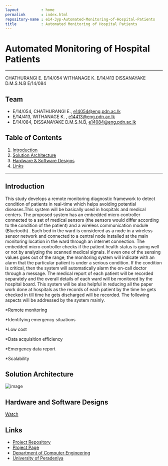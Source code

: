 ```yaml
---
layout          : home
permalink       : index.html
repository-name : e14-3yp-Automated-Monitoring-of-Hospital-Patients
title           : Automated Monitoring of Hospital Patients
---
```

# Automated Monitoring of Hospital Patients

---
CHATHURANGI E.	E/14/054
WITHANAGE K.	E/14/413
DISSANAYAKE D.M.S.N.B	E/14/084

## Team
-  E/14/054, CHATHURANGI E., [e14054@eng.pdn.ac.lk](mailto:e14054@eng.pdn.ac.lk)
-  E/14/413, WITHANAGE K.	, [e14413@eng.pdn.ac.lk](mailto:e14413@eng.pdn.ac.lk)
-  E/14/084, DISSANAYAKE D.M.S.N.B, [e14084@eng.pdn.ac.lk](mailto:e14084@eng.pdn.ac.lk)

## Table of Contents
1. [Introduction](#introduction)
2. [Solution Architecture](#solution-architecture )
3. [Hardware & Software Designs](#hardware-and-software-designs)
4. [Links](#links)

---

## Introduction

This study develops a remote monitoring diagnostic framework to detect condition of patients in real-time which helps avoiding potential diseases.This system will be basically used in hospitals and medical centers. The proposed system has an embedded micro controller connected to a set of medical sensors (the sensors would differ according to the condition of the patient) and a wireless communication module (Bluetooth) . Each bed in the ward  is considered as a node in a wireless sensor network and connected to a central node installed at the main monitoring location in the ward through an internet connection. The embedded micro controller checks if the patient health status is going well or not by analyzing the scanned medical signals. If even one of the sensing values goes out of the range, the monitoring system will indicate with an alarm that the particular patient is under a serious condition. If the condition is critical, then the system will automatically alarm the on-call doctor through a message. The medical report of each patient will be recorded separately and the overall details of each ward will be monitored by the hospital board. This system will be also helpful in reducing all the paper work done at hospitals as the records of each patient by the time he gets checked in till time he gets discharged will be recorded. The following aspects will be addressed by the system mainly.

*Remote monitoring

*Identifying emergency situations

*Low cost

*Data acquisition efficiency

*Emergency data report

*Scalability


## Solution Architecture

![image](https://user-images.githubusercontent.com/73756777/120084661-9d144480-c0ef-11eb-8741-ff555088eefc.png)

## Hardware and Software Designs

[Watch](https://www.youtube.com/watch?v=iqq21uJFdNI&t=18s) 



## Links

- <a href = "https://github.com/cepdnaclk/e14-3yp-Automated-Monitoring-of-Hospital-Patients" target = "_blank"> Project Repository </a>
- <a href = "https://cepdnaclk.github.io/e14-3yp-Automated-Monitoring-of-Hospital-Patients/" target = "_blank">Project Page</a>
- <a href = "http://www.ce.pdn.ac.lk/" target = "_blank">Department of Computer Engineering</a>
- <a href = "https://eng.pdn.ac.lk/" target = "_blank">University of Peradeniya</a>


[//]: # (Please refer this to learn more about Markdown syntax)
[//]: # (https://github.com/adam-p/markdown-here/wiki/Markdown-Cheatsheet)
